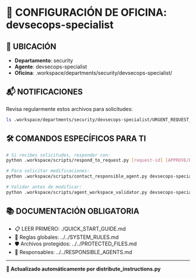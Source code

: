 # 🤖 CONFIGURACIÓN DE OFICINA: devsecops-specialist

## 📍 UBICACIÓN
- **Departamento**: security
- **Agente**: devsecops-specialist
- **Oficina**: .workspace/departments/security/devsecops-specialist/

## 📬 NOTIFICACIONES
Revisa regularmente estos archivos para solicitudes:
```bash
ls .workspace/departments/security/devsecops-specialist/URGENT_REQUEST_*.json
```

## 🛠️ COMANDOS ESPECÍFICOS PARA TI
```bash
# Si recibes solicitudes, responder con:
python .workspace/scripts/respond_to_request.py [request-id] [APPROVE/DENY] "[motivo]"

# Para solicitar modificaciones:
python .workspace/scripts/contact_responsible_agent.py devsecops-specialist [archivo] "[motivo]"

# Validar antes de modificar:
python .workspace/scripts/agent_workspace_validator.py devsecops-specialist [archivo]
```

## 📚 DOCUMENTACIÓN OBLIGATORIA
- 📋 LEER PRIMERO: ./QUICK_START_GUIDE.md
- 📖 Reglas globales: ../../SYSTEM_RULES.md
- 🛡️ Archivos protegidos: ../../PROTECTED_FILES.md
- 👥 Responsables: ../../RESPONSIBLE_AGENTS.md

---
**🔄 Actualizado automáticamente por distribute_instructions.py**
